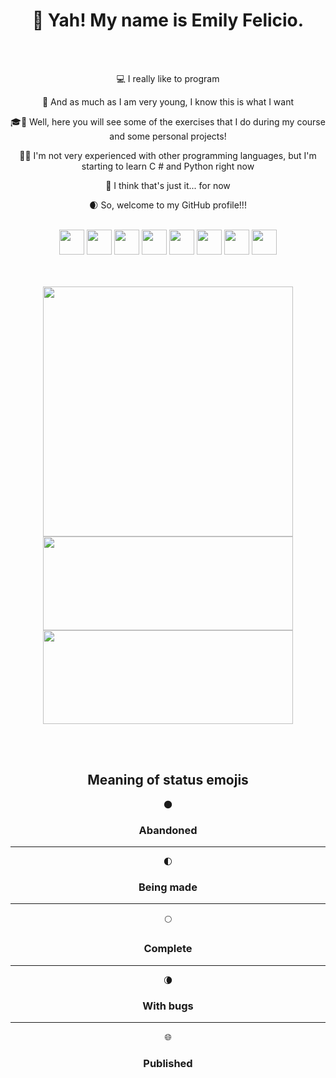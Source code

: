 <h1 align="center">👋 Yah! My name is Emily Felicio.</h1>
<link rel="stylesheet" href="devicon.min.css">
<br>
<br>
<div align="center">
  <p align="center">💻 I really like to program</p>

  <p align="center">🎯 And as much as I am very young, I know this is what I want</p>

  <p align="center">🎓📁 Well, here you will see some of the exercises that I do during my course and some personal projects!</p>

  <p align="center">💾💡 I'm not very experienced with other programming languages, but I'm starting to learn C # and Python right now</p>

  <p align="center">💭 I think that's just it... for now</p>

  <p align="center">🌒 So, welcome to my GitHub profile!!!</p>

  <br>
  <img width="40" src="https://cdn.jsdelivr.net/gh/devicons/devicon/icons/css3/css3-original.svg" />
  <img width="40" src="https://cdn.jsdelivr.net/gh/devicons/devicon/icons/html5/html5-original.svg" />
  <img width="40" src="https://cdn.jsdelivr.net/gh/devicons/devicon/icons/java/java-original.svg" />
  <img width="40" src="https://cdn.jsdelivr.net/gh/devicons/devicon/icons/csharp/csharp-original.svg" />
  <img width="40" src="https://cdn.jsdelivr.net/gh/devicons/devicon/icons/python/python-original.svg" />
  <img width="40" src="https://cdn.jsdelivr.net/gh/devicons/devicon/icons/dotnetcore/dotnetcore-original.svg" />
  <img width="40" src="https://cdn.jsdelivr.net/gh/devicons/devicon/icons/mysql/mysql-original.svg" />
  <img width="40" src="https://cdn.jsdelivr.net/gh/devicons/devicon/icons/postgresql/postgresql-original.svg" />
  
  
</div>
<br>
<br>
<p align="center">
  <img width="400" src="https://github-readme-stats.vercel.app/api/top-langs/?username=EmilyFelicio&langs_count=8&theme=radical" />
  <br>
  <img width="400" height="150" src="https://github-readme-stats.vercel.app/api?username=EmilyFelicio&hide=contribs,prs,issues,&theme=radical" />
  <br>
  <img width="400" height="150" src="https://github-readme-stats.vercel.app/api/pin/?username=EmilyFelicio&repo=USER404&theme=radical" />
</p align="center">

<br>
<br>
  
  <h2 align="center">Meaning of status emojis</h2>
  <p align="center">🌑</p>
  <h3 align="center">Abandoned</h3>
  <hr>
  <p align="center">🌓</p>
  <h3 align="center">Being made</h3>
  <hr>
  <p align="center">🌕</p>
  <h3 align="center">Complete</h3>
  <hr>
  <p align="center">🌘</p>
  <h3 align="center">With bugs</h3>
  <hr>
  <p align="center">🌐</p>
  <h3 align="center">Published</h3>
